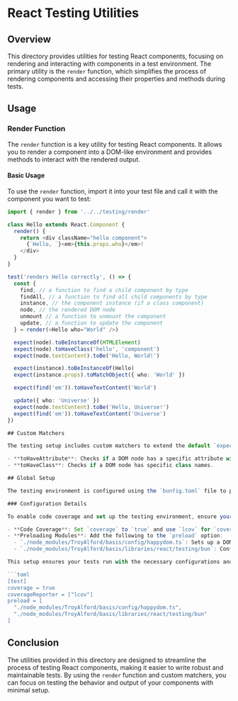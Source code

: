 # React Testing Utilities

## Overview

This directory provides utilities for testing React components, focusing on rendering and interacting with components in a test environment. The primary utility is the `render` function, which simplifies the process of rendering components and accessing their properties and methods during tests.

## Usage

### Render Function

The `render` function is a key utility for testing React components. It allows you to render a component into a DOM-like environment and provides methods to interact with the rendered output.

#### Basic Usage

To use the `render` function, import it into your test file and call it with the component you want to test:

```ts
import { render } from '../../testing/render'

class Hello extends React.Component {
  render() {
    return <div className="hello component">
      {`Hello, `}<em>{this.props.who}</em>!
    </div>
  }
}

test('renders Hello correctly', () => {
  const {
    find, // a function to find a child component by type
    findAll, // a function to find all child components by type
    instance, // the component instance (if a class component)
    node, // the rendered DOM node
    unmount // a function to unmount the component
    update, // a function to update the component
  } = render(<Hello who="World" />)

  expect(node).toBeInstanceOf(HTMLElement)
  expect(node).toHaveClass('hello', 'component')
  expect(node.textContent).toBe('Hello, World!')

  expect(instance).toBeInstanceOf(Hello)
  expect(instance.props).toMatchObject({ who: 'World' })

  expect(find('em')).toHaveTextContent('World')

  update({ who: 'Universe' })
  expect(node.textContent).toBe('Hello, Universe!')
  expect(find('em')).toHaveTextContent('Universe')
})

## Custom Matchers

The testing setup includes custom matchers to extend the default `expect` functionality, allowing for more expressive assertions. These matchers are defined in the `bun:test` module and include:

- **toHaveAttribute**: Checks if a DOM node has a specific attribute with a given value.
- **toHaveClass**: Checks if a DOM node has specific class names.

## Global Setup

The testing environment is configured using the `bunfig.toml` file to preload specific modules and enable code coverage.

### Configuration Details

To enable code coverage and set up the testing environment, ensure your `bunfig.toml` file includes the following:

- **Code Coverage**: Set `coverage` to `true` and use `lcov` for `coverageReporter` to get detailed reports.
- **Preloading Modules**: Add the following to the `preload` option:
  - `./node_modules/TroyAlford/basis/config/happydom.ts`: Sets up a DOM-like environment.
  - `./node_modules/TroyAlford/basis/libraries/react/testing/bun`: Configures the testing environment with custom matchers and global functions.

This setup ensures your tests run with the necessary configurations and utilities, allowing you to focus on writing tests.

```toml
[test]
coverage = true
coverageReporter = ["lcov"]
preload = [
  "./node_modules/TroyAlford/basis/config/happydom.ts",
  "./node_modules/TroyAlford/basis/libraries/react/testing/bun"
]
```

## Conclusion

The utilities provided in this directory are designed to streamline the process of testing React components, making it easier to write robust and maintainable tests. By using the `render` function and custom matchers, you can focus on testing the behavior and output of your components with minimal setup.

